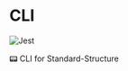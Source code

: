 # CLI

![Jest](https://github.com/Standard-Structure/struct/workflows/Jest/badge.svg)

📟 CLI for Standard-Structure
